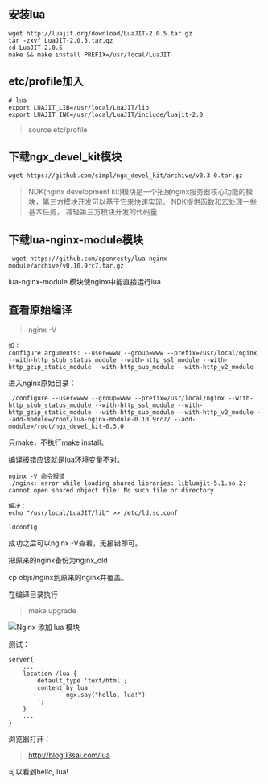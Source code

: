 ## 安装lua

```
wget http://luajit.org/download/LuaJIT-2.0.5.tar.gz 
tar -zxvf LuaJIT-2.0.5.tar.gz
cd LuaJIT-2.0.5
make && make install PREFIX=/usr/local/LuaJIT
```

## etc/profile加入
```
# lua
export LUAJIT_LIB=/usr/local/LuaJIT/lib 
export LUAJIT_INC=/usr/local/LuaJIT/include/luajit-2.0
```
> source etc/profile

## 下载ngx_devel_kit模块
```
wget https://github.com/simpl/ngx_devel_kit/archive/v0.3.0.tar.gz
```

> NDK(nginx development kit)模块是一个拓展nginx服务器核心功能的模块，第三方模块开发可以基于它来快速实现。 NDK提供函数和宏处理一些基本任务， 减轻第三方模块开发的代码量


## 下载lua-nginx-module模块
```
 wget https://github.com/openresty/lua-nginx-module/archive/v0.10.9rc7.tar.gz 
```
 lua-nginx-module 模块使nginx中能直接运行lua

## 查看原始编译

> nginx -V


```
如：
configure arguments: --user=www --group=www --prefix=/usr/local/nginx --with-http_stub_status_module --with-http_ssl_module --with-http_gzip_static_module --with-http_sub_module --with-http_v2_module
```


进入nginx原始目录：


```
./configure --user=www --group=www --prefix=/usr/local/nginx --with-http_stub_status_module --with-http_ssl_module --with-http_gzip_static_module --with-http_sub_module --with-http_v2_module --add-module=/root/lua-nginx-module-0.10.9rc7/ --add-module=/root/ngx_devel_kit-0.3.0
```

只make，不执行make install。

编译报错应该就是lua环境变量不对。


```
nginx -V 命令报错
./nginx: error while loading shared libraries: libluajit-5.1.so.2: cannot open shared object file: No such file or directory

解决：
echo "/usr/local/LuaJIT/lib" >> /etc/ld.so.conf

ldconfig

```

成功之后可以nginx -V查看，无报错即可。

把原来的nginx备份为nginx_old

cp objs/nginx到原来的nginx并覆盖。

在编译目录执行
> make upgrade

![Nginx 添加 lua 模块](https://cdn.learnku.com/uploads/images/201911/18/41489/SNDXytBYrH.png!large)


测试：
```
server{
    ...
    location /lua {
        default_type 'text/html';
        content_by_lua '
                ngx.say("hello, lua!")
        ';
    }
    ...
}
```


浏览器打开：
> http://blog.13sai.com/lua


可以看到hello, lua!

